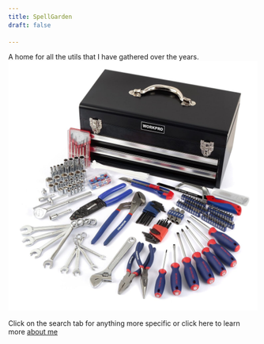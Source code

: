 ```yaml
---
title: SpellGarden
draft: false

---
```

 
A home for all the utils that I have gathered over the years.
![Box of tools](./images/box_of_tools.jpg)

Click on the search tab for anything more specific or click here to learn more [about me](/about)